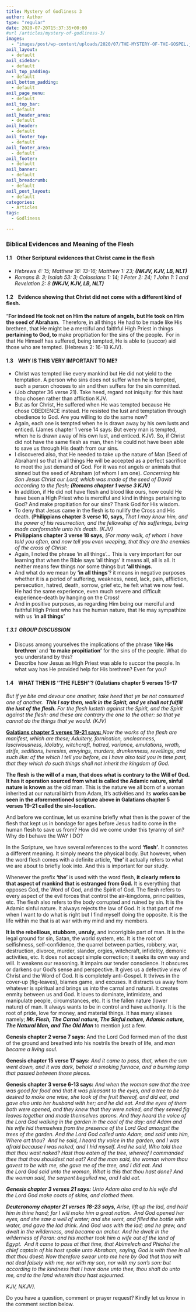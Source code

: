 ```yaml
---
title: Mystery of Godliness 3
author: Author
type: "regular"
date: 2020-07-20T15:37:35+00:00
#url /articles/mystery-of-godliness-3/
images: 
  - "images/post/wp-content/uploads/2020/07/THE-MYSTERY-OF-THE-GOSPEL.jpg"
axil_layout:
  - default
axil_sidebar:
  - default
axil_top_padding:
  - default
axil_bottom_padding:
  - default
axil_page_menu:
  - default
axil_top_bar:
  - default
axil_header_area:
  - default
axil_header:
  - default
axil_footer_top:
  - default
axil_footer_area:
  - default
axil_footer:
  - default
axil_banner:
  - default
axil_breadcrumb:
  - default
axil_post_layout:
  - default
categories:
  - Articles
tags:
  - Godliness

---
```

### Biblical Evidences and Meaning of the Flesh

#### 1.1&nbsp;&nbsp;&nbsp; Other Scriptural evidences that Christ came in the flesh

  * _Hebrews 4: 15; Matthew 16: 13-16;&nbsp;Matthew 1:&nbsp;23;&nbsp;**(NKJV, KJV, LB, NLT)**_
  * _Romans 8:&nbsp;3; Isaiah 53: 3;&nbsp;Colossians&nbsp;1: 14; 1 Peter 2: 24; 1&nbsp;John 1: 1 and Revelation 2:&nbsp;8&nbsp;**(NKJV, KJV, LB, NLT)**_

#### 1.2&nbsp;&nbsp;&nbsp; Evidence showing that Christ did not come with a different kind of flesh.

“**For indeed He took not on Him the nature of angels, but He took on Him the seed of Abraham**.&nbsp; Therefore, in all things He had to be made like His brethren, that He might be a merciful and faithful High Priest in things **pertaining to God, to** make propitiation for the sins of the people.&nbsp; For in that He Himself has suffered, being tempted, He is able to (succor) aid those who are tempted. (Hebrews 2: 16-18 KJV).

#### 1.3&nbsp;&nbsp;&nbsp; WHY IS THIS VERY IMPORTANT TO ME?

  * Christ was tempted like every mankind but He did not yield to the temptation. A person who sins does not suffer when he is tempted, such&nbsp;a person chooses to sin and then suffers for the sin committed.
  * (Job&nbsp;chapter&nbsp;36&nbsp;verse&nbsp;21).&nbsp;Take heed, regard not iniquity: for this hast thou chosen rather than affliction&nbsp;KJV.
  * But as for Christ, He suffered when He was tempted because He chose&nbsp;OBEDIENCE&nbsp;instead. He resisted the lust and temptation through obedience to God. Are you willing to do the same now?
  * Again, each one is tempted when he is drawn away by his own lusts and enticed.&nbsp;(James&nbsp;chapter&nbsp;1&nbsp;verse&nbsp;14&nbsp;says:&nbsp;But every man is tempted, when he is drawn away of his own lust, and enticed.&nbsp;KJV). So, if Christ did not have the same flesh as man, then He could not have been able to save us through His death from our sins.
  * I discovered also, that He needed to take up the nature of Man (Seed of Abraham) so that in all things He will be accepted as a perfect sacrifice to meet the just demand of God. For it was not angels or animals that sinned but the seed of Abraham (of whom I am one).&nbsp;_Concerning his Son Jesus Christ our Lord, which was made of the seed of David according to the flesh;&nbsp;**(Romans&nbsp;chapter&nbsp;1&nbsp;verse&nbsp;3 KJV)**_
  * In addition, if He did not have flesh and blood like ours, how could He have been a High Priest who is merciful and kind in things pertaining to God? And make propitiation for our sins? Thank God for His wisdom.
  * To deny that Jesus came in the flesh is to nullify the Cross and His death. (**Philippians&nbsp;chapter&nbsp;3&nbsp;verse&nbsp;10,&nbsp;says,&nbsp;**_That I may know him, and the power of his resurrection, and the fellowship of his sufferings, being made conformable unto his death.&nbsp;(KJV)_
  * **Philippians&nbsp;chapter 3 verse&nbsp;18&nbsp;says,**_&nbsp;(For many walk, of whom I have told you often, and now tell you even weeping, that they are the enemies of the cross of Christ:_
  * Again, I noted the phrase ‘in all things’&#8230; This is very important for our learning that when the Bible says&nbsp;‘all things’ it means all, all is all. It neither means few things nor some things but&nbsp;**‘all things**.
  * And what do we mean by&nbsp;**‘in**&nbsp;**all things**’? it means in negative purposes whether it is a period of suffering, weakness, need, lack, pain, affliction, persecution, hatred, death, sorrow, grief etc, he felt what we now feel. He had the same experience, even much severe and difficult experience-death by hanging on the Cross!
  * And in positive purposes, as regarding Him being our merciful and faithful High Priest who has the human nature, that He may sympathize with us ‘**in all things’**

##### 1.3.1&nbsp; GROUP DISCUSSION

  * Discuss among yourselves the implications of the phrase&nbsp;**‘like His brethren**’ and ‘**to make propitiation’**&nbsp;for the sins of the people. What do you understand by this?
  * Describe how Jesus as High Priest was able to&nbsp;succor&nbsp;the people. In what way has He provided help for His brethren? Even for you?

#### 1.4&nbsp;&nbsp;&nbsp; WHAT THEN IS ‘’THE FLESH’’? (Galatians chapter 5 verses 15-17

_But if ye bite and devour one another, take heed that ye be not consumed one of another.&nbsp;&nbsp;**This I say then,&nbsp;walk in the Spirit, and ye shall not fulfill the lust of the flesh.**&nbsp;For the flesh lusteth against the Spirit, and the Spirit against the flesh: and these are contrary the one to the other: so that ye cannot do the things that ye would.&nbsp;(KJV)_

**<u>Galatians chapter 5 verses&nbsp;19-21&nbsp;says:&nbsp;</u>**_Now the works of the flesh are manifest, which are these; Adultery, fornication, uncleanness, lasciviousness,&nbsp;Idolatry, witchcraft, hatred, variance, emulations, wrath, strife, seditions, heresies,&nbsp;envyings, murders, drunkenness, revellings, and such like: of the which I tell you before, as I have also told you in time past, that they which do such things shall not inherit the kingdom of God._

**The flesh is the will of a man, that does what is contrary to the Will of God. It has it operation sourced from what is called the Adamic nature, sinful nature is known** as the old man. This is the nature we all born of a woman inherited at our natural birth from Adam, It’s activities and its **works can be seen in the aforementioned scripture above in Galatians chapter 5 verses&nbsp;19-21 called the sin-location.**

And before we continue, let us examine briefly what then is the power of the flesh that kept us in bondage for ages before Jesus had to come in the human flesh to save us from? How did we come under this tyranny of sin? Why do I behave the WAY I DO?

In the Scripture, we have several references to the word&nbsp;**‘flesh’**. It connotes a different meaning. It simply means the physical body. But however, when the word flesh comes with a definite article,&nbsp;**‘the’**&nbsp;it actually refers to what we are about to briefly look into. And this is important for our study.

Whenever the prefix&nbsp;**‘the’**&nbsp;is used with the word flesh,&nbsp;**it clearly refers to that aspect of mankind that is estranged from God.**&nbsp;It is everything that opposes God, the Word of God, and the Spirit of God. The flesh refers to every aspect of the evil forces that control the air-kingdoms, principalities, etc. The flesh also refers to the body corrupted and ruined by sin. It is the Adamic sinful nature. It always rejects the law of God. It is that part of me when I want to do what is right but I find myself doing the opposite. It is the life within me that is at war with my mind and my members.

**It is the rebellious, stubborn, unruly,** and incorrigible part of man.&nbsp;It is the legal ground for sin,&nbsp;Satan, the world system, etc. It is the root of selfishness, self-confidence, the quarrel between parties, robbery, war, destruction, divorce, murder, slander, orgies, witchcraft, infidelity, demonic activities, etc. It does not accept simple correction; it seeks its own way and will. It weakens our reasoning. It impairs our tender conscience. It obscures or darkens our God&#8217;s sense and perspective. It gives us a defective view of Christ and the Word of God. It is completely anti-Gospel. It thrives in the cover-up&nbsp;(fig-leaves),&nbsp;blames game, and excuses. It distracts us away from whatever is spiritual and brings us into the carnal and natural. It creates enmity between us and God. It loves to dominate, intimidate, and manipulate people, circumstances, etc. It is the fallen nature&nbsp;(lower nature)&nbsp;of man. It always wants to be in control and have authority. It is the root of pride, love for money, and material things. It has many aliases namely;&nbsp;**_Mr. Flesh, The Carnal nature, The Sinful nature, Adamic nature, The Natural Man, and The Old Man_**&nbsp;to mention just a few.

**Genesis chapter&nbsp;2&nbsp;verse&nbsp;7&nbsp;says:** And the&nbsp;Lord&nbsp;God formed man of the dust of the ground and breathed into his nostrils the breath of life, and _man became a living soul._

**Genesis chapter&nbsp;15&nbsp;verse&nbsp;17&nbsp;says:** _And it came to pass, that, when the sun went down, and it was dark, behold a smoking furnace, and a burning lamp that passed between those pieces._

**Genesis chapter&nbsp;3&nbsp;verse&nbsp;6-13&nbsp;says:**_&nbsp;And when the woman saw that the tree was good for food and that it was pleasant to the eyes, and a tree to be desired to make one wise, she took of the fruit thereof, and did eat, and gave also unto her husband with her; and he did eat.&nbsp;And the eyes of them both were opened, and they knew that they were naked, and they sewed fig leaves together and made themselves aprons. And they heard the voice of the&nbsp;Lord&nbsp;God walking in the garden in the cool of the day: and Adam and his wife hid themselves from the presence of the&nbsp;Lord&nbsp;God amongst the trees of the garden. And the&nbsp;Lord&nbsp;God called unto Adam, and said unto him, Where art thou? &nbsp;And he said, I heard thy voice in the garden, and I was afraid because I was naked, and I hid myself. And he said, Who told thee that thou wast naked? Hast thou eaten of the tree, whereof I commanded thee that thou shouldest not eat? And the man said, the woman whom thou gavest to be with me, she gave me of the tree, and I did eat. And the&nbsp;Lord&nbsp;God said unto the woman, What is this that thou hast done? And the woman said, the serpent beguiled me, and I did eat._

**_Genesis chapter 3 verses&nbsp;21&nbsp;says:_**_&nbsp;Unto Adam also and to his wife did the&nbsp;Lord&nbsp;God make coats of skins, and clothed them._

**_Deuteronomy&nbsp;chapter&nbsp;21&nbsp;verses&nbsp;18-23&nbsp;says,&nbsp;_**_Arise, lift up the lad, and hold him in thine hand; for I will make him a great nation. &nbsp;And God opened her eyes, and she saw a well of water; and she went, and filled the bottle with water, and gave the lad drink. And God was with the lad; and he grew, and dwelt in the wilderness, and became an archer. And he dwelt in the wilderness of Paran: and his mother took him a wife out of the land of Egypt. &nbsp;And it came to pass at that time, that Abimelech and Phichol the chief captain of his host spake unto Abraham, saying, God is with thee in all that thou doest:&nbsp;Now therefore swear unto me here by God that thou wilt not deal falsely with me, nor with my son, nor with my son&#8217;s son: but according to the kindness that I have done unto thee, thou shalt do unto me, and to the land wherein thou hast sojourned._

_KJV, NKJV)._

Do you have a question, comment or prayer request? Kindly let us know in the comment section below.
